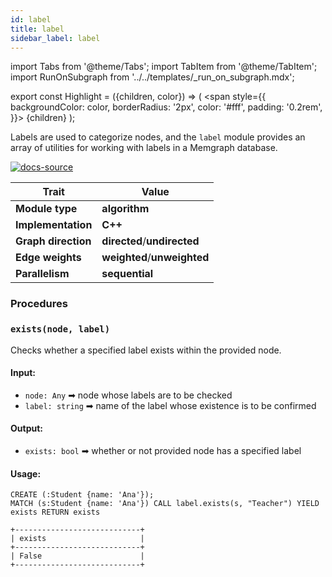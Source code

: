 ```yaml
---
id: label
title: label
sidebar_label: label
---
```


import Tabs from '@theme/Tabs';
import TabItem from '@theme/TabItem';
import RunOnSubgraph from '../../templates/_run_on_subgraph.mdx';

export const Highlight = ({children, color}) => (
<span
style={{
  backgroundColor: color,
  borderRadius: '2px',
  color: '#fff',
  padding: '0.2rem',
}}>
{children}
</span>
);

Labels are used to categorize nodes, and the `label` module provides an array of utilities for working with labels in a Memgraph database.


[![docs-source](https://img.shields.io/badge/source-label-FB6E00?logo=github&style=for-the-badge)](https://github.com/memgraph/mage/tree/main/cpp/label_module)

| Trait               | Value                                                 |
| ------------------- | ----------------------------------------------------- |
| **Module type**     | <Highlight color="#FB6E00">**algorithm**</Highlight>  |
| **Implementation**  | <Highlight color="#FB6E00">**C++**</Highlight>        |
| **Graph direction** | <Highlight color="#FB6E00">**directed**</Highlight>/<Highlight color="#FB6E00">**undirected**</Highlight> |
| **Edge weights**    | <Highlight color="#FB6E00">**weighted**</Highlight>/<Highlight color="#FB6E00">**unweighted**</Highlight> |
| **Parallelism**     | <Highlight color="#FB6E00">**sequential**</Highlight> |

### Procedures

### `exists(node, label)`

Checks whether a specified label exists within the provided node.

#### Input:

- `node: Any` ➡ node whose labels are to be checked
- `label: string` ➡ name of the label whose existence is to be confirmed

#### Output:

- `exists: bool` ➡ whether or not provided node has a specified label

#### Usage:

```cypher
CREATE (:Student {name: 'Ana'});
MATCH (s:Student {name: 'Ana'}) CALL label.exists(s, "Teacher") YIELD exists RETURN exists
```

```plaintext
+----------------------------+
| exists                     |
+----------------------------+
| False                      |
+----------------------------+
```


